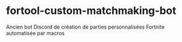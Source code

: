 # fortool-custom-matchmaking-bot
 Ancien bot Discord de création de parties personnalisées Fortnite automatisée par macros
